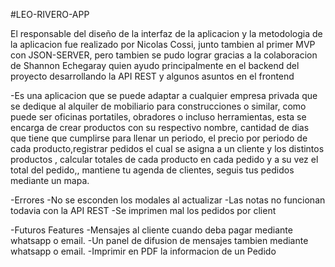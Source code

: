 #LEO-RIVERO-APP

El responsable del diseño de la interfaz de la aplicacion y la metodologia de la aplicacion fue realizado por Nicolas Cossi, junto tambien al primer MVP con JSON-SERVER, pero tambien se pudo lograr gracias a la colaboracion de Shannon Echegaray quien ayudo principalmente en el backend del proyecto desarrollando la API REST y algunos asuntos en el frontend

-Es una aplicacion que se puede adaptar a cualquier empresa privada que se dedique al alquiler de mobiliario para construcciones o similar, como puede ser oficinas portatiles, obradores o incluso herramientas, esta se encarga de crear productos con su respectivo nombre, cantidad de dias que tiene que cumplirse para llenar un periodo, el precio por periodo de cada producto,registrar pedidos el cual se asigna a un cliente y los distintos productos , calcular totales de cada producto en cada pedido y a su vez el total del pedido,, mantiene tu agenda de clientes, seguis tus pedidos mediante un mapa.

-Errores
-No se esconden los modales al actualizar
-Las notas no funcionan todavia con la API REST
-Se imprimen mal los pedidos por client


-Futuros Features
-Mensajes al cliente cuando deba pagar mediante whatsapp o email.
-Un panel de difusion de mensajes tambien mediante whatsapp o email.
-Imprimir en PDF la informacion de un Pedido

